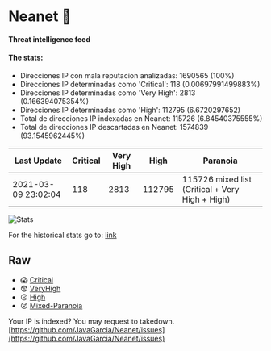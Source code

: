 # Neanet :hocho:
#### Threat intelligence feed
#### The stats:

- Direcciones IP con mala reputacion analizadas: 1690565 (100%)
- Direcciones IP determinadas como 'Critical':  118 (0.00697991499883%)
- Direcciones IP determinadas como 'Very High':  2813 (0.166394075354%)
- Direcciones IP determinadas como 'High':  112795 (6.6720297652)
- Total de direcciones IP indexadas en Neanet:  115726 (6.84540375555%)
- Total de direcciones IP descartadas en Neanet:  1574839 (93.1545962445%)

| Last Update | Critical | Very High | High | Paranoia |
| --- | --- | --- | --- | --- |
| 2021-03-09 23:02:04 | 118 | 2813 | 112795 | 115726 mixed list (Critical + Very High + High)|

![Stats](https://docs.google.com/spreadsheets/d/e/2PACX-1vSnaNMIXVabIpDJjufMlzH7poXnshF3mgd8Is1g9ytUEzVsP5my4Trn8f-xkoLLQ38xpL3HtmUexLo6/pubchart?oid=501124687&format=image)

For the historical stats go to: [link](/stats.csv)
## Raw
- :scream: [Critical](https://raw.githubusercontent.com/JavaGarcia/Neanet/master/blacklists/neanet_critical.txt)
- :fearful: [VeryHigh](https://raw.githubusercontent.com/JavaGarcia/Neanet/master/blacklists/neanet_veryHigh.txtt)
- :frowning: [High](https://raw.githubusercontent.com/JavaGarcia/Neanet/master/blacklists/neanet_high.txt)
- :dizzy_face: [Mixed-Paranoia](https://raw.githubusercontent.com/JavaGarcia/Neanet/master/blacklists/neanet_all.txt)


Your IP is indexed? You may request to takedown. [https://github.com/JavaGarcia/Neanet/issues](https://github.com/JavaGarcia/Neanet/issues)












































































































































































































































































































































































































































































































































































































































































































































































































































































































































































































































































































































































































































































































































































































































































































































































































































































































































































































































































































































































































































































































































































































































































































































































































































































































































































































































































































































































































































































































































































































































































































































































































































































































































































































































































































































































































































































































































































































































































































































































































































































































































































































































































































































































































































































































































































































































































































































































































































































































































